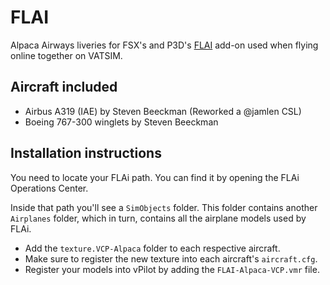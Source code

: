 # FLAI
Alpaca Airways liveries for FSX's and P3D's [FLAI](http://flai.bvartcc.com/) 
add-on used when flying online together on VATSIM.

## Aircraft included

- Airbus A319 (IAE) by Steven Beeckman (Reworked a @jamlen CSL)
- Boeing 767-300 winglets by Steven Beeckman

## Installation instructions
You need to locate your FLAi path. You can find it by opening the FLAi 
Operations Center.

Inside that path you'll see a `SimObjects` folder. This folder contains another 
`Airplanes` folder, which in turn, contains all the airplane models used by 
FLAi.

- Add the `texture.VCP-Alpaca` folder to each respective aircraft.
- Make sure to register the new texture into each aircraft's `aircraft.cfg`.
- Register your models into vPilot by adding the `FLAI-Alpaca-VCP.vmr` file.